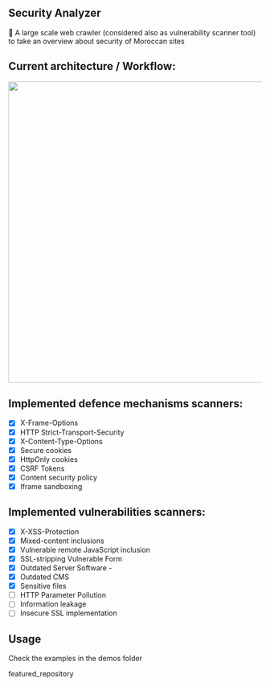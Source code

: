 ## Security Analyzer

🐍 A large scale web crawler (considered also as vulnerability scanner tool) to take an overview about security of Moroccan sites

## Current architecture / Workflow:

<p align="center"><img src="https://github.com/security-analyzer/security-analyzer/blob/master/diagrames/architecture.png" width="600px" height="auto"></p>

## Implemented defence mechanisms scanners:

* [x] X-Frame-Options
* [x] HTTP Strict-Transport-Security
* [x] X-Content-Type-Options
* [x] Secure cookies
* [x] HttpOnly cookies
* [x] CSRF Tokens
* [x] Content security policy
* [x] Iframe sandboxing 

## Implemented vulnerabilities scanners:

* [x] X-XSS-Protection
* [x] Mixed-content inclusions
* [x] Vulnerable remote JavaScript inclusion
* [x] SSL-stripping Vulnerable Form
* [x] Outdated Server Software -
* [x] Outdated CMS
* [x] Sensitive files
* [ ] HTTP Parameter Pollution
* [ ] Information leakage
* [ ] Insecure SSL implementation

## Usage

Check the examples in the demos folder


featured_repository
